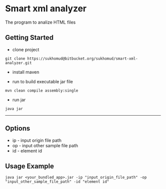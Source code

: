 # Smart xml analyzer

The program to analize HTML files

## Getting Started
 - clone project 
```
git clone https://sukhomud@bitbucket.org/sukhomud/smart-xml-analyzer.git
```
- install maven 

- run to build executable jar file 
```
mvn clean compile assembly:single
```
- run jar 

```
java jar 
```
---

## Options

- ip - input origin file path
- op - input other sample file path
- id - element id

## Usage Example

```
java jar <your_bundled_app>.jar -ip "input_origin_file_path" -op "input_other_sample_file_path" -id "element id"
```